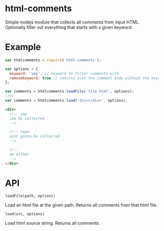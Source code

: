 # html-comments
Simple nodejs module that collects all comments from input HTML. Optionally filter out everything that starts with a given keyword.

# Example
```js
var htmlcomments = require('html-comments');

var options = {
  keyword: 'yep', // keyword to filter comments with
  removeKeyword: true // returns just the comment body without the keyword
};

var comments = htmlcomments.loadFile('file.html', options);
//or
var comments = htmlcomments.load('div></div>', options);
```

```html
<div>
  <!-- yep
  ima be collected
  -->

  <!-- nope
  aint gonna be collected
  -->

  <!--
  me either
  -->
</div>
```

# API
`loadFile(path, options)`

Load an html file at the given path. Returns all comments from that html file.

`load(src, options)`

Load html source string. Returns all comments.
